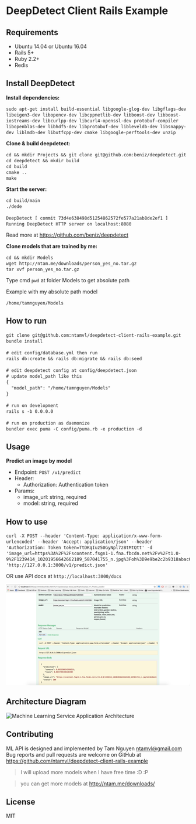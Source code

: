 # DeepDetect Client Rails Example

## Requirements
- Ubuntu 14.04 or Ubuntu 16.04
- Rails 5+
- Ruby 2.2+
- Redis

## Install DeepDetect
**Install dependencies:**
```
sudo apt-get install build-essential libgoogle-glog-dev libgflags-dev libeigen3-dev libopencv-dev libcppnetlib-dev libboost-dev libboost-iostreams-dev libcurlpp-dev libcurl4-openssl-dev protobuf-compiler libopenblas-dev libhdf5-dev libprotobuf-dev libleveldb-dev libsnappy-dev liblmdb-dev libutfcpp-dev cmake libgoogle-perftools-dev unzip
```

**Clone & build deepdetect:**
```
cd && mkdir Projects && git clone git@github.com:beniz/deepdetect.git
cd deepdetect && mkdir build
cd build
cmake ..
make
```

**Start the server:**
```
cd build/main
./dede

DeepDetect [ commit 73d4e638498d51254862572fe577a21ab8de2ef1 ]
Running DeepDetect HTTP server on localhost:8080
```

Read more at https://github.com/beniz/deepdetect

**Clone models that are trained by me:**
```
cd && mkdir Models
wget http://ntam.me/downloads/person_yes_no.tar.gz
tar xvf person_yes_no.tar.gz
```

Type cmd `pwd` at folder Models to get absolute path

Example with my absolute path model
```
/home/tamnguyen/Models
```

## How to run
```
git clone git@github.com:ntamvl/deepdetect-client-rails-example.git
bundle install

# edit config/database.yml then run
rails db:create && rails db:migrate && rails db:seed

# edit deepdetect config at config/deepdetect.json
# update model_path like this
{
  "model_path": "/home/tamnguyen/Models"
}

# run on development
rails s -b 0.0.0.0

# run on production as daemonize
bundler exec puma -C config/puma.rb -e production -d
```

## Usage
**Predict an image by model**
- Endpoint: `POST /v1/predict`
- Header:
  - Authorization: Authentication token
- Params:
  - image_url: string, required
  - model: string, required

## How to use
```
curl -X POST --header 'Content-Type: application/x-www-form-urlencoded' --header 'Accept: application/json' --header 'Authorization: Token token=TtDKqIuz50GyNpl7z8tMtQtt' -d 'image_url=https%3A%2F%2Fscontent.fsgn1-1.fna.fbcdn.net%2Fv%2Ft1.0-9%2F1239414_10201956642662189_587041755_n.jpg%3Foh%3D9e9be2c2b9318abac66abde163a88399%26oe%3D592CF192&model=person_yes_no' 'http://127.0.0.1:3000/v1/predict.json'
```

OR use API docs at `http://localhost:3000/docs`

![Example result](https://raw.githubusercontent.com/ntamvl/deepdetect-client-rails-example/master/example_result.png)


## Architecture Diagram
![Machine Learning Service Application Architecture](https://c7.staticflickr.com/6/5467/30326223422_fb15e3c2c8_b.jpg)

## Contributing
ML API is designed and implemented by Tam Nguyen [ntamvl@gmail.com](ntamvl@gmail.com)
Bug reports and pull requests are welcome on GitHub at https://github.com/ntamvl/deepdetect-client-rails-example

> I will upload more models when I have free time :D :P

> you can get more models at http://ntam.me/downloads/

## License
MIT
